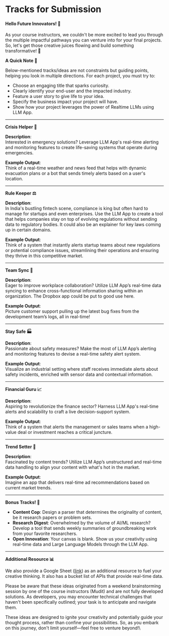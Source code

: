 # Tracks for Submission

#### &#x20;Hello Future Innovators! 🌟

As your course instructors, we couldn't be more excited to lead you through the multiple impactful pathways you can venture into for your final projects. So, let's get those creative juices flowing and build something transformative! 🚀

**A Quick Note 📝**

Below-mentioned tracks/ideas are not constraints but guiding points, helping you look in multiple directions. For each project, you must try to:

* Choose an engaging title that sparks curiosity.
* Clearly identify your end-user and the impacted industry.
* Feature a user story to give life to your idea.
* Specify the business impact your project will have.
* Show how your project leverages the power of Realtime LLMs using LLM App.

***

**Crisis Helper 🚨**

**Description**:\
Interested in emergency solutions? Leverage LLM App's real-time alerting and monitoring features to create life-saving systems that operate during emergencies.

**Example Output**:\
Think of a real-time weather and news feed that helps with dynamic evacuation plans or a bot that sends timely alerts based on a user's location.

***

**Rule Keeper ⚖️**

**Description**:\
In India's bustling fintech scene, compliance is king but often hard to manage for startups and even enterprises. Use the LLM App to create a tool that helps companies stay on top of evolving regulations without sending data to regulatory bodies. It could also be an explainer for key laws coming up in certain domains.

**Example Output**:\
Think of a system that instantly alerts startup teams about new regulations or potential compliance issues, streamlining their operations and ensuring they thrive in this competitive market.

***

**Team Sync 🤝**

**Description**:\
Eager to improve workplace collaboration? Utilize LLM App’s real-time data syncing to enhance cross-functional information sharing within an organization. The Dropbox app could be put to good use here.

**Example Output**:\
Picture customer support pulling up the latest bug fixes from the development team’s logs, all in real-time!

***

**Stay Safe 🏭**

**Description**:\
Passionate about safety measures? Make the most of LLM App’s alerting and monitoring features to devise a real-time safety alert system.

**Example Output**:\
Visualize an industrial setting where staff receives immediate alerts about safety incidents, enriched with sensor data and contextual information.

***

**Financial Guru 📈**

**Description**:\
Aspiring to revolutionize the finance sector? Harness LLM App's real-time alerts and scalability to craft a live decision-support system.

**Example Output**:\
Think of a system that alerts the management or sales teams when a high-value deal or investment reaches a critical juncture.

***

**Trend Setter 🎯**

**Description**:\
Fascinated by content trends? Utilize LLM App’s unstructured and real-time data handling to align your content with what's hot in the market.

**Example Output**:\
Imagine an app that delivers real-time ad recommendations based on current market trends.

***

**Bonus Tracks! 🌟**

* **Content Cop**: Design a parser that determines the originality of content, be it research papers or problem sets.
* **Research Digest**: Overwhelmed by the volume of AI/ML research? Develop a tool that sends weekly summaries of groundbreaking work from your favorite researchers.
* **Open Innovation**: Your canvas is blank. Show us your creativity using real-time data and Large Language Models through the LLM App.

***

**Additional Resource 📊**

We also provide a Google Sheet ([link](https://docs.google.com/spreadsheets/d/19J7wf01b5AtXjY2NackKOq2f3Vr7W-k97kxfcDZDOcg/edit?usp=sharing)) as an additional resource to fuel your creative thinking. It also has a bucket list of APIs that provide real-time data.&#x20;

Please be aware that these ideas originated from a weekend brainstorming session by one of the course instructors (Mudit) and are not fully developed solutions. As developers, you may encounter technical challenges that haven't been specifically outlined; your task is to anticipate and navigate them.

These ideas are designed to ignite your creativity and potentially guide your thought process, rather than confine your possibilities. So, as you embark on this journey, don't limit yourself—feel free to venture beyond!\
